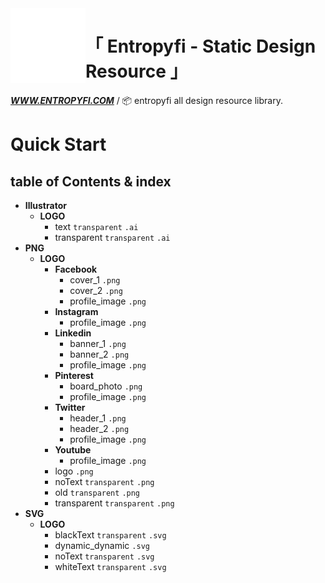 <a href="https://www.entropyfi.com/">
    <img alt="entropyfi" src="./Entropyfi.svg" width="120px" height=:"120px" align="left">
</a>

<div align="left">

# 「 Entropyfi - Static Design Resource 」

**_<a href="https://www.entropyfi.com/">WWW.ENTROPYFI.COM</a>_** / 📦 entropyfi all design resource library.

</div>

# Quick Start

## table of Contents & index

<!-- JS!LOOKME! -->
- **Illustrator**
  - **LOGO**
    - text `transparent` `.ai`
    - transparent `transparent` `.ai`
- **PNG**
  - **LOGO**
    - **Facebook**
      - cover_1 `.png`
      - cover_2 `.png`
      - profile_image `.png`
    - **Instagram**
      - profile_image `.png`
    - **Linkedin**
      - banner_1 `.png`
      - banner_2 `.png`
      - profile_image `.png`
    - **Pinterest**
      - board_photo `.png`
      - profile_image `.png`
    - **Twitter**
      - header_1 `.png`
      - header_2 `.png`
      - profile_image `.png`
    - **Youtube**
      - profile_image `.png`
    - logo `.png`
    - noText `transparent` `.png`
    - old `transparent` `.png`
    - transparent `transparent` `.png`
- **SVG**
  - **LOGO**
    - blackText `transparent` `.svg`
    - dynamic_dynamic `.svg`
    - noText `transparent` `.svg`
    - whiteText `transparent` `.svg`
<!-- JS!LOOKME! -->
